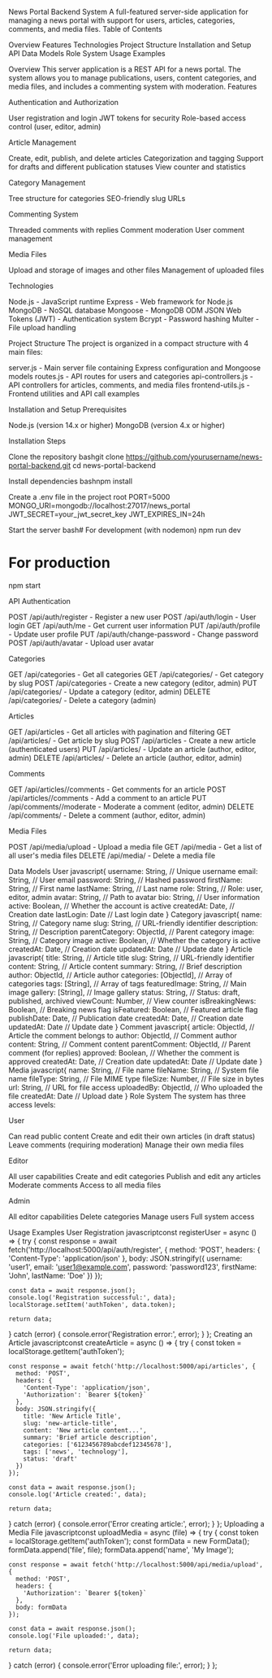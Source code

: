News Portal Backend System
A full-featured server-side application for managing a news portal with support for users, articles, categories, comments, and media files.
Table of Contents

Overview
Features
Technologies
Project Structure
Installation and Setup
API
Data Models
Role System
Usage Examples

Overview
This server application is a REST API for a news portal. The system allows you to manage publications, users, content categories, and media files, and includes a commenting system with moderation.
Features

Authentication and Authorization

User registration and login
JWT tokens for security
Role-based access control (user, editor, admin)


Article Management

Create, edit, publish, and delete articles
Categorization and tagging
Support for drafts and different publication statuses
View counter and statistics


Category Management

Tree structure for categories
SEO-friendly slug URLs


Commenting System

Threaded comments with replies
Comment moderation
User comment management


Media Files

Upload and storage of images and other files
Management of uploaded files



Technologies

Node.js - JavaScript runtime
Express - Web framework for Node.js
MongoDB - NoSQL database
Mongoose - MongoDB ODM
JSON Web Tokens (JWT) - Authentication system
Bcrypt - Password hashing
Multer - File upload handling

Project Structure
The project is organized in a compact structure with 4 main files:

server.js - Main server file containing Express configuration and Mongoose models
routes.js - API routes for users and categories
api-controllers.js - API controllers for articles, comments, and media files
frontend-utils.js - Frontend utilities and API call examples

Installation and Setup
Prerequisites

Node.js (version 14.x or higher)
MongoDB (version 4.x or higher)

Installation Steps

Clone the repository
bashgit clone https://github.com/yourusername/news-portal-backend.git
cd news-portal-backend

Install dependencies
bashnpm install

Create a .env file in the project root
PORT=5000
MONGO_URI=mongodb://localhost:27017/news_portal
JWT_SECRET=your_jwt_secret_key
JWT_EXPIRES_IN=24h

Start the server
bash# For development (with nodemon)
npm run dev

# For production
npm start


API
Authentication

POST /api/auth/register - Register a new user
POST /api/auth/login - User login
GET /api/auth/me - Get current user information
PUT /api/auth/profile - Update user profile
PUT /api/auth/change-password - Change password
POST /api/auth/avatar - Upload user avatar

Categories

GET /api/categories - Get all categories
GET /api/categories/ - Get category by slug
POST /api/categories - Create a new category (editor, admin)
PUT /api/categories/ - Update a category (editor, admin)
DELETE /api/categories/ - Delete a category (admin)

Articles

GET /api/articles - Get all articles with pagination and filtering
GET /api/articles/ - Get article by slug
POST /api/articles - Create a new article (authenticated users)
PUT /api/articles/ - Update an article (author, editor, admin)
DELETE /api/articles/ - Delete an article (author, editor, admin)

Comments

GET /api/articles//comments - Get comments for an article
POST /api/articles//comments - Add a comment to an article
PUT /api/comments//moderate - Moderate a comment (editor, admin)
DELETE /api/comments/ - Delete a comment (author, editor, admin)

Media Files

POST /api/media/upload - Upload a media file
GET /api/media - Get a list of all user's media files
DELETE /api/media/ - Delete a media file

Data Models
User
javascript{
  username: String,          // Unique username
  email: String,             // User email
  password: String,          // Hashed password
  firstName: String,         // First name
  lastName: String,          // Last name
  role: String,              // Role: user, editor, admin
  avatar: String,            // Path to avatar
  bio: String,               // User information
  active: Boolean,           // Whether the account is active
  createdAt: Date,           // Creation date
  lastLogin: Date            // Last login date
}
Category
javascript{
  name: String,              // Category name
  slug: String,              // URL-friendly identifier
  description: String,       // Description
  parentCategory: ObjectId,  // Parent category
  image: String,             // Category image
  active: Boolean,           // Whether the category is active
  createdAt: Date,           // Creation date
  updatedAt: Date            // Update date
}
Article
javascript{
  title: String,             // Article title
  slug: String,              // URL-friendly identifier
  content: String,           // Article content
  summary: String,           // Brief description
  author: ObjectId,          // Article author
  categories: [ObjectId],    // Array of categories
  tags: [String],            // Array of tags
  featuredImage: String,     // Main image
  gallery: [String],         // Image gallery
  status: String,            // Status: draft, published, archived
  viewCount: Number,         // View counter
  isBreakingNews: Boolean,   // Breaking news flag
  isFeatured: Boolean,       // Featured article flag
  publishDate: Date,         // Publication date
  createdAt: Date,           // Creation date
  updatedAt: Date            // Update date
}
Comment
javascript{
  article: ObjectId,         // Article the comment belongs to
  author: ObjectId,          // Comment author
  content: String,           // Comment content
  parentComment: ObjectId,   // Parent comment (for replies)
  approved: Boolean,         // Whether the comment is approved
  createdAt: Date,           // Creation date
  updatedAt: Date            // Update date
}
Media
javascript{
  name: String,              // File name
  fileName: String,          // System file name
  fileType: String,          // File MIME type
  fileSize: Number,          // File size in bytes
  url: String,               // URL for file access
  uploadedBy: ObjectId,      // Who uploaded the file
  createdAt: Date            // Upload date
}
Role System
The system has three access levels:

User

Can read public content
Create and edit their own articles (in draft status)
Leave comments (requiring moderation)
Manage their own media files


Editor

All user capabilities
Create and edit categories
Publish and edit any articles
Moderate comments
Access to all media files


Admin

All editor capabilities
Delete categories
Manage users
Full system access



Usage Examples
User Registration
javascriptconst registerUser = async () => {
  try {
    const response = await fetch('http://localhost:5000/api/auth/register', {
      method: 'POST',
      headers: {
        'Content-Type': 'application/json'
      },
      body: JSON.stringify({
        username: 'user1',
        email: 'user1@example.com',
        password: 'password123',
        firstName: 'John',
        lastName: 'Doe'
      })
    });
    
    const data = await response.json();
    console.log('Registration successful:', data);
    localStorage.setItem('authToken', data.token);
    
    return data;
  } catch (error) {
    console.error('Registration error:', error);
  }
};
Creating an Article
javascriptconst createArticle = async () => {
  try {
    const token = localStorage.getItem('authToken');
    
    const response = await fetch('http://localhost:5000/api/articles', {
      method: 'POST',
      headers: {
        'Content-Type': 'application/json',
        'Authorization': `Bearer ${token}`
      },
      body: JSON.stringify({
        title: 'New Article Title',
        slug: 'new-article-title',
        content: 'New article content...',
        summary: 'Brief article description',
        categories: ['6123456789abcdef12345678'],
        tags: ['news', 'technology'],
        status: 'draft'
      })
    });
    
    const data = await response.json();
    console.log('Article created:', data);
    
    return data;
  } catch (error) {
    console.error('Error creating article:', error);
  }
};
Uploading a Media File
javascriptconst uploadMedia = async (file) => {
  try {
    const token = localStorage.getItem('authToken');
    const formData = new FormData();
    formData.append('file', file);
    formData.append('name', 'My Image');
    
    const response = await fetch('http://localhost:5000/api/media/upload', {
      method: 'POST',
      headers: {
        'Authorization': `Bearer ${token}`
      },
      body: formData
    });
    
    const data = await response.json();
    console.log('File uploaded:', data);
    
    return data;
  } catch (error) {
    console.error('Error uploading file:', error);
  }
};
